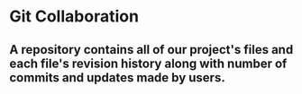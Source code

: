 # Git Collaboration

## A repository contains all of our project's files and each file's revision history along with number of commits and updates made by users.
